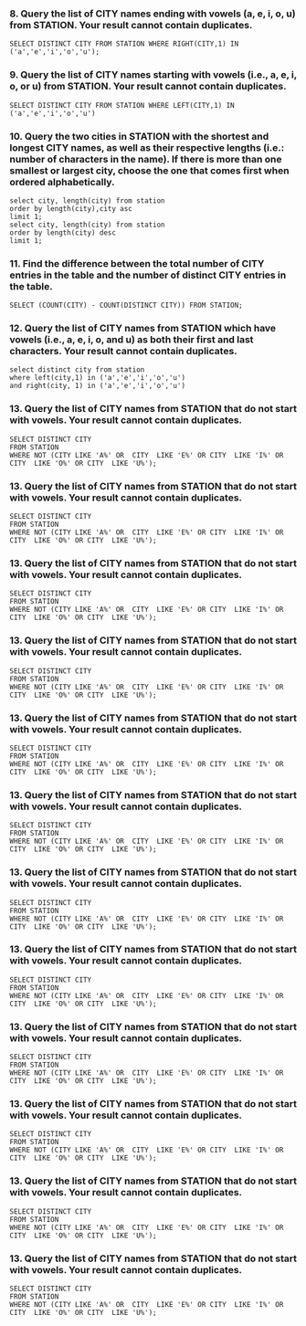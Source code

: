 ### 8. Query the list of CITY names ending with vowels (a, e, i, o, u) from STATION. Your result cannot contain duplicates.  


```
SELECT DISTINCT CITY FROM STATION WHERE RIGHT(CITY,1) IN ('a','e','i','o','u');
```
### 9. Query the list of CITY names starting with vowels (i.e., a, e, i, o, or u) from STATION. Your result cannot contain duplicates.


```
SELECT DISTINCT CITY FROM STATION WHERE LEFT(CITY,1) IN ('a','e','i','o','u')
```

### 10. Query the two cities in STATION with the shortest and longest CITY names, as well as their respective lengths (i.e.: number of characters in the name). If there is more than one smallest or largest city, choose the one that comes first when ordered alphabetically.


```
select city, length(city) from station
order by length(city),city asc
limit 1;
select city, length(city) from station
order by length(city) desc
limit 1;
```

### 11. Find the difference between the total number of CITY entries in the table and the number of distinct CITY entries in the table.


```
SELECT (COUNT(CITY) - COUNT(DISTINCT CITY)) FROM STATION;
```

### 12. Query the list of CITY names from STATION which have vowels (i.e., a, e, i, o, and u) as both their first and last characters. Your result cannot contain duplicates.

```
select distinct city from station 
where left(city,1) in ('a','e','i','o','u') 
and right(city, 1) in ('a','e','i','o','u')
```
### 13. Query the list of CITY names from STATION that do not start with vowels. Your result cannot contain duplicates.

```
SELECT DISTINCT CITY
FROM STATION
WHERE NOT (CITY LIKE 'A%' OR  CITY  LIKE 'E%' OR CITY  LIKE 'I%' OR CITY  LIKE 'O%' OR CITY  LIKE 'U%');
```

### 13. Query the list of CITY names from STATION that do not start with vowels. Your result cannot contain duplicates.

```
SELECT DISTINCT CITY
FROM STATION
WHERE NOT (CITY LIKE 'A%' OR  CITY  LIKE 'E%' OR CITY  LIKE 'I%' OR CITY  LIKE 'O%' OR CITY  LIKE 'U%');
```

### 13. Query the list of CITY names from STATION that do not start with vowels. Your result cannot contain duplicates.

```
SELECT DISTINCT CITY
FROM STATION
WHERE NOT (CITY LIKE 'A%' OR  CITY  LIKE 'E%' OR CITY  LIKE 'I%' OR CITY  LIKE 'O%' OR CITY  LIKE 'U%');
```

### 13. Query the list of CITY names from STATION that do not start with vowels. Your result cannot contain duplicates.

```
SELECT DISTINCT CITY
FROM STATION
WHERE NOT (CITY LIKE 'A%' OR  CITY  LIKE 'E%' OR CITY  LIKE 'I%' OR CITY  LIKE 'O%' OR CITY  LIKE 'U%');
```

### 13. Query the list of CITY names from STATION that do not start with vowels. Your result cannot contain duplicates.

```
SELECT DISTINCT CITY
FROM STATION
WHERE NOT (CITY LIKE 'A%' OR  CITY  LIKE 'E%' OR CITY  LIKE 'I%' OR CITY  LIKE 'O%' OR CITY  LIKE 'U%');
```

### 13. Query the list of CITY names from STATION that do not start with vowels. Your result cannot contain duplicates.

```
SELECT DISTINCT CITY
FROM STATION
WHERE NOT (CITY LIKE 'A%' OR  CITY  LIKE 'E%' OR CITY  LIKE 'I%' OR CITY  LIKE 'O%' OR CITY  LIKE 'U%');
```

### 13. Query the list of CITY names from STATION that do not start with vowels. Your result cannot contain duplicates.

```
SELECT DISTINCT CITY
FROM STATION
WHERE NOT (CITY LIKE 'A%' OR  CITY  LIKE 'E%' OR CITY  LIKE 'I%' OR CITY  LIKE 'O%' OR CITY  LIKE 'U%');
```

### 13. Query the list of CITY names from STATION that do not start with vowels. Your result cannot contain duplicates.

```
SELECT DISTINCT CITY
FROM STATION
WHERE NOT (CITY LIKE 'A%' OR  CITY  LIKE 'E%' OR CITY  LIKE 'I%' OR CITY  LIKE 'O%' OR CITY  LIKE 'U%');
```

### 13. Query the list of CITY names from STATION that do not start with vowels. Your result cannot contain duplicates.

```
SELECT DISTINCT CITY
FROM STATION
WHERE NOT (CITY LIKE 'A%' OR  CITY  LIKE 'E%' OR CITY  LIKE 'I%' OR CITY  LIKE 'O%' OR CITY  LIKE 'U%');
```

### 13. Query the list of CITY names from STATION that do not start with vowels. Your result cannot contain duplicates.

```
SELECT DISTINCT CITY
FROM STATION
WHERE NOT (CITY LIKE 'A%' OR  CITY  LIKE 'E%' OR CITY  LIKE 'I%' OR CITY  LIKE 'O%' OR CITY  LIKE 'U%');
```

### 13. Query the list of CITY names from STATION that do not start with vowels. Your result cannot contain duplicates.

```
SELECT DISTINCT CITY
FROM STATION
WHERE NOT (CITY LIKE 'A%' OR  CITY  LIKE 'E%' OR CITY  LIKE 'I%' OR CITY  LIKE 'O%' OR CITY  LIKE 'U%');
```

### 13. Query the list of CITY names from STATION that do not start with vowels. Your result cannot contain duplicates.

```
SELECT DISTINCT CITY
FROM STATION
WHERE NOT (CITY LIKE 'A%' OR  CITY  LIKE 'E%' OR CITY  LIKE 'I%' OR CITY  LIKE 'O%' OR CITY  LIKE 'U%');
```

